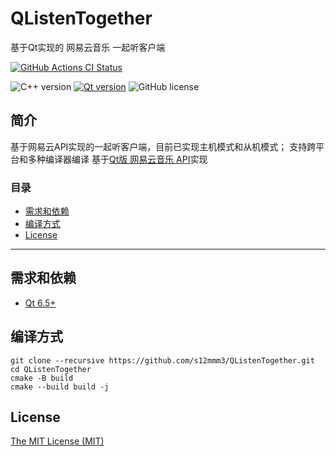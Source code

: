 # QListenTogether

基于Qt实现的 网易云音乐 一起听客户端

[![GitHub Actions CI Status](https://github.com/s12mmm3/QCloudMusicApi/actions/workflows/windows.yml/badge.svg)](https://github.com/s12mmm3/QListenTogether/actions/workflows/windows.yml)

![C++ version](https://img.shields.io/badge/C++-11-00599C?logo=++)
[![Qt version](https://img.shields.io/badge/Qt-6.5+-41CD52?logo=qt)](https://www.qt.io)
![GitHub license](https://img.shields.io/github/license/s12mmm3/QListenTogether)

## 简介

基于网易云API实现的一起听客户端，目前已实现主机模式和从机模式；
支持跨平台和多种编译器编译
基于[Qt版 网易云音乐 API](https://github.com/s12mmm3/QCloudMusicApi)实现

### 目录

- [需求和依赖](#需求和依赖)
- [编译方式](#编译方式)
- [License](#License)

---

## 需求和依赖

- [Qt 6.5+](https://www.qt.io/download-qt-installer)

## 编译方式

```Shell
git clone --recursive https://github.com/s12mmm3/QListenTogether.git
cd QListenTogether
cmake -B build
cmake --build build -j
```

## License

[The MIT License (MIT)](https://github.com/s12mmm3/QListenTogether/blob/master/LICENSE)